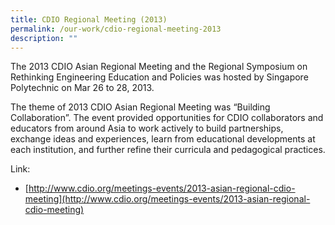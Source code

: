```yaml
---
title: CDIO Regional Meeting (2013)
permalink: /our-work/cdio-regional-meeting-2013
description: ""
---
```

The 2013 CDIO Asian Regional Meeting and the Regional Symposium on Rethinking Engineering Education and Policies was hosted by Singapore Polytechnic on Mar 26 to 28, 2013. 

The theme of 2013 CDIO Asian Regional Meeting was “Building Collaboration”. The event provided opportunities for CDIO collaborators and educators from around Asia to work actively to build partnerships, exchange ideas and experiences, learn from educational developments at each institution, and further refine their curricula and pedagogical practices.

Link:

* [http://www.cdio.org/meetings-events/2013-asian-regional-cdio-meeting](http://www.cdio.org/meetings-events/2013-asian-regional-cdio-meeting)
